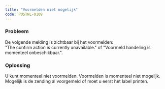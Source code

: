 ```yaml
---
title: "Voormelden niet mogelijk"
code: POSTNL-0109
---
```



<p><h3>Probleem</h3></p><p>De volgende melding is zichtbaar bij het voormelden:<br>"The confirm action is currently unavailable." of "Voormeld handeling is momenteel onbeschikbaar.".</p><p><h3>Oplossing</h3></p><p>U kunt momenteel niet voormelden. Voormelden is momenteel niet mogelijk. Mogelijk is de zending al voorgemeld of moet u eerst het label printen.</p>
